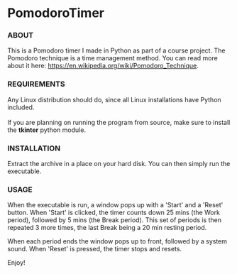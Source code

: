 # PomodoroTimer

<h3>ABOUT</h3>

This is a Pomodoro timer I made in Python as part of a course project.
The Pomodoro technique is a time management method. You can read more about it here: https://en.wikipedia.org/wiki/Pomodoro_Technique.


<h3>REQUIREMENTS</h3>
Any Linux distribution should do, since all Linux installations have Python included.<br><br>
If you are planning on running the program from source, make sure to install the <b>tkinter</b> python module.

<h3>INSTALLATION</h3>

Extract the archive in a place on your hard disk.
You can then simply run the executable.


<h3>USAGE</h3>

When the executable is run, a window pops up with a 'Start' and a 'Reset' button.
When 'Start' is clicked, the timer counts down 25 mins (the Work period), followed by 5 mins (the Break period).
This set of periods is then repeated 3 more times, the last Break being a 20 min resting period.

When each period ends the window pops up to front, followed by a system sound.
When 'Reset' is pressed, the timer stops and resets.

Enjoy!
